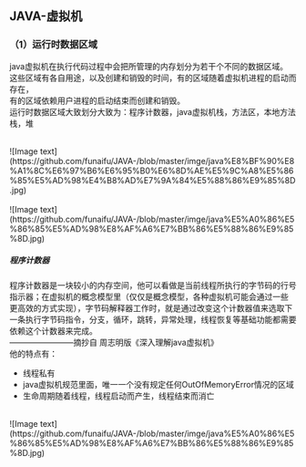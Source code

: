 JAVA-虚拟机
------------------------------
### （1）运行时数据区域<br>
java虚拟机在执行代码过程中会把所管理的内存划分为若干个不同的数据区域。<br>
这些区域有各自用途，以及创建和销毁的时间，有的区域随着虚拟机进程的启动而存在，<br>
有的区域依赖用户进程的启动结束而创建和销毁。<br>
运行时数据区域大致划分大致为：程序计数器，java虚拟机栈，方法区，本地方法栈，堆<br>

<br>
![Image text](https://github.com/funaifu/JAVA-/blob/master/imge/java%E8%BF%90%E8%A1%8C%E6%97%B6%E6%95%B0%E6%8D%AE%E5%9C%A8%E5%86%85%E5%AD%98%E4%B8%AD%E7%9A%84%E5%88%86%E9%85%8D.jpg)<br>
<br>
![Image text](https://github.com/funaifu/JAVA-/blob/master/imge/java%E5%A0%86%E5%86%85%E5%AD%98%E8%AF%A6%E7%BB%86%E5%88%86%E9%85%8D.jpg)
<br>

##### 程序计数器<br>
程序计数器是一块较小的内存空间，他可以看做是当前线程所执行的字节码的行号指示器；在虚拟机的概念模型里（仅仅是概念模型，各种虚拟机可能会通过一些<br>更高效的方式实现），字节码解释器工作时，就是通过改变这个计数器值来选取下一条执行字节码指令，分支，循环，跳转，异常处理，线程恢复等基础功能都需要依赖这个计数器来完成。<br>————————摘抄自 周志明版《深入理解java虚拟机》<br>
他的特点有：
* 线程私有
* java虚拟机规范里面，唯一一个没有规定任何OutOfMemoryError情况的区域
* 生命周期随着线程，线程启动而产生，线程结束而消亡
<br>
![Image text](https://github.com/funaifu/JAVA-/blob/master/imge/java%E5%A0%86%E5%86%85%E5%AD%98%E8%AF%A6%E7%BB%86%E5%88%86%E9%85%8D.jpg)
<br>


